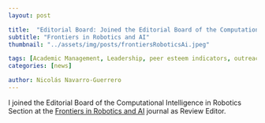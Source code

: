 ```yaml
---
layout: post

title:  "Editorial Board: Joined the Editorial Board of the Computational Intelligence in Robotics Section"
subtitle: "Frontiers in Robotics and AI"
thumbnail: "../assets/img/posts/frontiersRoboticsAi.jpeg"

tags: [Academic Management, Leadership, peer esteem indicators, outreach, Editorial Board]
categories: [news]

author: Nicolás Navarro-Guerrero
---
```

I joined the Editorial Board of the Computational Intelligence in Robotics Section at the <a href="https://www.frontiersin.org/journals/robotics-and-ai/sections/computational-intelligence-in-robotics" target="_blank">Frontiers in Robotics and AI</a> journal as Review Editor.

<!--more-->

